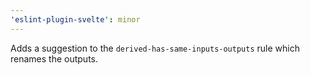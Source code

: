 ```yaml
---
'eslint-plugin-svelte': minor
---
```


Adds a suggestion to the `derived-has-same-inputs-outputs` rule which renames the outputs.

